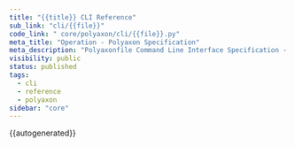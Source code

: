 ```yaml
---
title: "{{title}} CLI Reference"
sub_link: "cli/{{file}}"
code_link: " core/polyaxon/cli/{{file}}.py"
meta_title: "Operation - Polyaxon Specification"
meta_description: "Polyaxonfile Command Line Interface Specification - {{title}} CLI Reference."
visibility: public
status: published
tags:
  - cli
  - reference
  - polyaxon
sidebar: "core"
---
```


{{autogenerated}}
